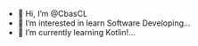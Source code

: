- 👋 Hi, I’m @CbasCL
- 👀 I’m interested in learn Software Developing...
- 🌱 I’m currently learning Kotlin!...

<!---
CbasCL/CbasCL is a ✨ special ✨ repository because its `README.md` (this file) appears on your GitHub profile.
You can click the Preview link to take a look at your changes.
--->
